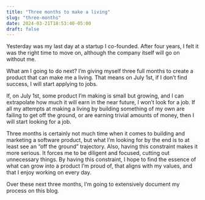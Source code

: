 ```yaml
---
title: "Three months to make a living"
slug: "three-months"
date: 2024-03-21T18:53:40-05:00
draft: false
---
```


Yesterday was my last day at a startup I co-founded. After four years, I felt it was the right time to move on, although the company itself will go on without me.

What am I going to do next? I’m giving myself three full months to create a product that can make me a living. That means on July 1st, if I don’t find success, I will start applying to jobs.

If, on July 1st, some product I’m making is small but growing, and I can extrapolate how much it will earn in the near future, I won’t look for a job. If all my attempts at making a living by building something of my own are failing to get off the ground, or are earning trivial amounts of money, then I will start looking for a job.

Three months is certainly not much time when it comes to building and marketing a software product, but what I’m looking for by the end is to at least see an “off the ground” trajectory. Also, having this constraint makes it more serious. It forces me to be diligent and focused, cutting out unnecessary things. By having this constraint, I hope to find the essence of what can grow into a product I’m proud of, that aligns with my values, and that I enjoy working on every day.

Over these next three months, I’m going to extensively document my process on this blog.
